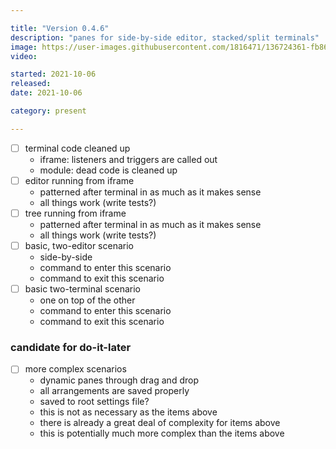 ```yaml
---

title: "Version 0.4.6"
description: "panes for side-by-side editor, stacked/split terminals"
image: https://user-images.githubusercontent.com/1816471/136724361-fb869541-effb-40ce-b618-f86bec910acc.png
video:

started: 2021-10-06
released:
date: 2021-10-06

category: present

---
```


- [ ] terminal code cleaned up
	- iframe: listeners and triggers are called out
	- module: dead code is cleaned up
- [ ] editor running from iframe
	- patterned after terminal in as much as it makes sense
	- all things work (write tests?)
- [ ] tree running from iframe
	- patterned after terminal in as much as it makes sense
	- all things work (write tests?)
- [ ] basic, two-editor scenario
	- side-by-side
	- command to enter this scenario
	- command to exit this scenario
- [ ] basic two-terminal scenario
	- one on top of the other
	- command to enter this scenario
	- command to exit this scenario

### candidate for do-it-later
- [ ] more complex scenarios
	- dynamic panes through drag and drop
	- all arrangements are saved properly
	- saved to root settings file?
	- this is not as necessary as the items above
	- there is already a great deal of complexity for items above
	- this is potentially much more complex than the items above